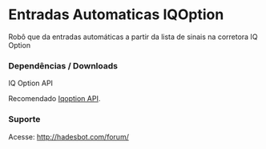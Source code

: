 # Entradas Automaticas IQOption
Robô que da entradas automáticas a partir da lista de sinais na corretora IQ Option


### Dependências / Downloads
IQ Option API

Recomendado [Iqoption API](https://github.com/dsinmsdj/iqoptionapi).

### Suporte
Acesse: http://hadesbot.com/forum/
